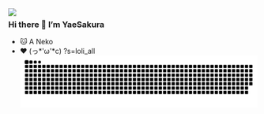<a href="#">
<img align="left" src="https://github-readme-stats.vercel.app/api?username=YaeSakuraQvQ&include_all_commits=true&show_icons=true&theme=rose&count_private=true&hide_border=true" />
</a>

### Hi there 👋 I’m YaeSakura

- 🐱 A Neko
- ❤️ (っ*'ω'*c) ?s=loli_all
![暗色](https://github.com/YaeSakuraQvQ/YaeSakuraQvQ/raw/output/github-contribution-grid-snake-dark.svg)
<!--
**YaeSakuraQvQ/YaeSakuraQvQ** is a ✨ _special_ ✨ repository because its `README.md` (this file) appears on your GitHub profile.

Here are some ideas to get you started:

- 🔭 I’m currently working on ...
- 🌱 I’m currently learning ...
- 👯 I’m looking to collaborate on ...
- 🤔 I’m looking for help with ...
- 💬 Ask me about ...
- 📫 How to reach me: ...
- 😄 Pronouns: ...
- ⚡ Fun fact: ...
-->

